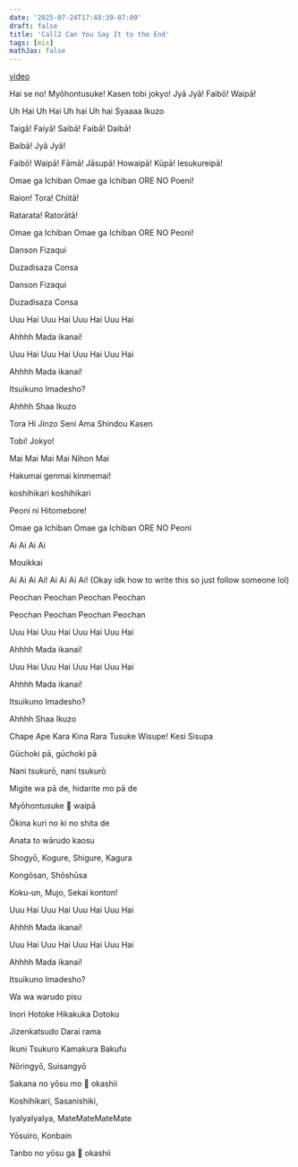 ```yaml
---
date: '2025-07-24T17:48:39-07:00'
draft: false
title: 'Call2 Can You Say It to the End'
tags: [mix]
mathJax: false
---
```


[video](https://www.youtube.com/watch?v=-9fyOnmeSzE&list=RD-9fyOnmeSzE&start_radio=1)

Hai se no! Myōhontusuke! Kasen tobi jokyo! Jyā Jyā! Faibō! Waipā!

Uh Hai Uh Hai Uh hai Uh hai Syaaaa Ikuzo

Taigā! Faiyā! Saibā! Faibā! Daibā!

Baibā! Jyā Jyā! 

Faibō! Waipā! Fāmā! Jāsupā! Howaipā! Kūpā! Iesukureipā!

Omae ga Ichiban Omae ga Ichiban ORE NO Poeni!

Raion! Tora! Chiitā!

Ratarata! Ratorātā!

Omae ga Ichiban Omae ga Ichiban ORE NO Peoni!

Danson Fizaqui

Duzadisaza Consa

Danson Fizaqui

Duzadisaza Consa

Uuu Hai Uuu Hai Uuu Hai Uuu Hai

Ahhhh Mada ikanai!

Uuu Hai Uuu Hai Uuu Hai Uuu Hai

Ahhhh Mada ikanai!

Itsuikuno Imadesho?

Ahhhh Shaa Ikuzo

Tora Hi Jinzo Seni Ama Shindou Kasen

Tobi! Jokyo!

Mai Mai Mai Mai Nihon Mai

Hakumai genmai kinmemai!

koshihikari koshihikari

Peoni ni Hitomebore!

Omae ga Ichiban Omae ga Ichiban ORE NO Peoni

Ai Ai Ai Ai 

Mouikkai 

Ai Ai Ai Ai! Ai Ai Ai Ai! (Okay idk how to write this so just follow someone lol)

Peochan Peochan Peochan Peochan 

Peochan Peochan Peochan Peochan

Uuu Hai Uuu Hai Uuu Hai Uuu Hai

Ahhhh Mada ikanai!

Uuu Hai Uuu Hai Uuu Hai Uuu Hai

Ahhhh Mada ikanai!

Itsuikuno Imadesho?

Ahhhh Shaa Ikuzo

Chape Ape Kara Kina Rara Tusuke Wisupe! Kesi Sisupa 

Gūchoki pā, gūchoki pā

Nani tsukurō, nani tsukurō

Migite wa pā de, hidarite mo pā de

Myōhontusuke 👏 waipā

Ōkina kuri no ki no shita de

Anata to wārudo kaosu

Shogyō, Kogure, Shigure, Kagura

Kongōsan, Shōshūsa

Koku-un, Mujo, Sekai konton!

Uuu Hai Uuu Hai Uuu Hai Uuu Hai

Ahhhh Mada ikanai!

Uuu Hai Uuu Hai Uuu Hai Uuu Hai

Ahhhh Mada ikanai!

Itsuikuno Imadesho?

Wa wa warudo pisu

Inori Hotoke Hikakuka Dotoku 

Jizenkatsudo Darai rama

Ikuni Tsukuro Kamakura Bakufu

Nōringyō, Suisangyō

Sakana no yōsu mo 👏 okashii

Koshihikari, Sasanishiki,

IyaIyaIyaIya, MateMateMateMate

Yōsuiro, Konbain

Tanbo no yōsu ga 👏 okashii

